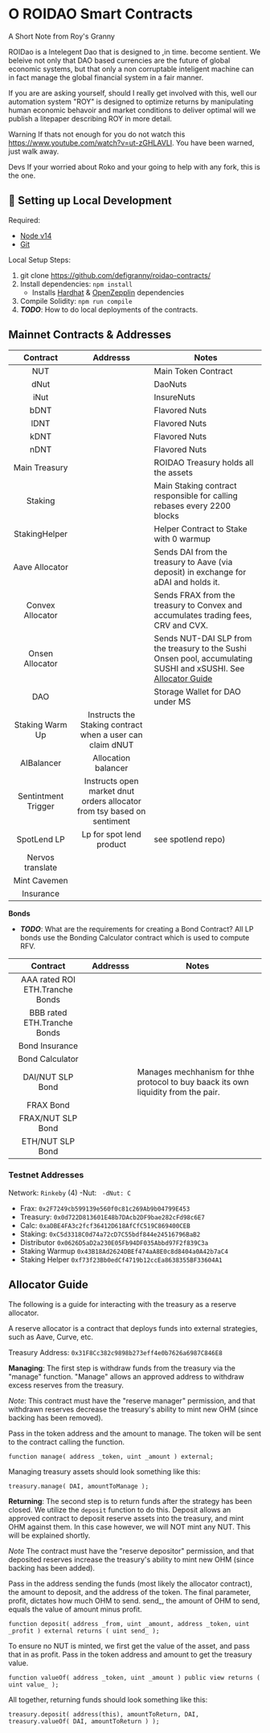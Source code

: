 # O  ROIDAO Smart Contracts
A Short Note from Roy's Granny

ROIDao is a Intelegent Dao that is designed to ,in time. become sentient. We beleive not only that DAO based currencies are the future of global economic systems, but that only a non corruptable inteligent machine can in fact manage the global financial system in a fair manner. 

If you are are asking yourself, should I really get involved with this, well our automation system "ROY" is designed to optimize returns by manipulating human economic behavoir and market conditions to deliver optimal   will we publish a litepaper describing ROY in more detail. 


Warning If thats not enough for you  do not watch this  https://www.youtube.com/watch?v=ut-zGHLAVLI. You have been warned, just walk away. 

Devs
If your worried about Roko and your going to help with any fork, this is the one. 


##  🔧 Setting up Local Development
Required: 
- [Node v14](https://nodejs.org/download/release/latest-v14.x/)  
- [Git](https://git-scm.com/downloads)


Local Setup Steps:
1. git clone https://github.com/defigranny/roidao-contracts/
1. Install dependencies: `npm install` 
    - Installs [Hardhat](https://hardhat.org/getting-started/) & [OpenZepplin](https://docs.openzeppelin.com/contracts/4.x/) dependencies
1. Compile Solidity: `npm run compile`
1. **_TODO_**: How to do local deployments of the contracts.


## Mainnet Contracts & Addresses

|Contract       | Addresss                                                                                                            | Notes   |
|:-------------:|:-------------------------------------------------------------------------------------------------------------------:|-------|
|NUT        || Main Token Contract|
|dNut           || DaoNuts|
iNut || InsureNuts|
bDNT || Flavored Nuts|[SHA256}
lDNT || Flavored Nuts|[scrypt}
kDNT || Flavored Nuts|[Kadena}
nDNT|| Flavored Nuts|[CKB}
Main Treasury       ||ROIDAO Treasury holds all the assets        |
|Staking || Main Staking contract responsible for calling rebases every 2200 blocks|
|StakingHelper  || Helper Contract to Stake with 0 warmup |
|Aave Allocator || Sends DAI from the treasury to Aave (via deposit) in exchange for aDAI and holds it. 
|Convex Allocator || Sends FRAX from the treasury to Convex and accumulates trading fees, CRV and CVX. 
|Onsen Allocator || Sends NUT-DAI SLP from the treasury to the Sushi Onsen pool, accumulating SUSHI and xSUSHI. See [Allocator Guide](#allocator-guide)|
|DAO            ||Storage Wallet for DAO under MS |
|Staking Warm Up| Instructs the Staking contract when a user can claim dNUT |
|AIBalancer| Allocation balancer|
|Sentintment Trigger| Instructs open market dnut orders allocator from tsy based on sentiment|
|SpotLend LP| Lp for spot lend product |see spotlend repo)
|Nervos translate|
|Mint Cavemen|
|Insurance|
**Bonds**
- **_TODO_**: What are the requirements for creating a Bond Contract?
All LP bonds use the Bonding Calculator contract which is used to compute RFV. 

|Contract       | Addresss                                                                                                            | Notes   |
|:-------------:|:-------------------------------------------------------------------------------------------------------------------:|-------|
|AAA rated ROI ETH.Tranche Bonds || | Tranched Bonds (AAA) 
|BBB rated  ETH.Tranche Bonds || | Tranched Bonds (BBB) 
|Bond Insurance|| | Tranched Bond Insurance mechnism 
Bond Calculator|| ||DAI bond Main bond managing serve mechanics for NUT/DAI|
|DAI/NUT SLP Bond|| Manages mechhanism for thhe protocol to buy baack its own liquidity from the pair.
|FRAX Bond|
|FRAX/NUT SLP Bond||
|ETH/NUT SLP Bond||



### Testnet Addresses

Network: `Rinkeby` (4)
-Nut: `
-dNut: C` 
- Frax: `0x2F7249cb599139e560f0c81c269Ab9b04799E453`
- Treasury: `0x0d722D813601E48b7DAcb2DF9bae282cFd98c6E7`
- Calc: `0xaDBE4FA3c2fcf36412D618AfCfC519C869400CEB` 
- Staking: `0xC5d3318C0d74a72cD7C55bdf844e24516796BaB2` 
- Distributor `0x0626D5aD2a230E05Fb94DF035Abbd97F2f839C3a` 
- Staking Warmup `0x43B18Ad2624DBEf474aA8E0c8d8404a0A42b7aC4` 
- Staking Helper `0xf73f23Bb0edCf4719b12ccEa8638355BF33604A1`


## Allocator Guide

The following is a guide for interacting with the treasury as a reserve allocator.

A reserve allocator is a contract that deploys funds into external strategies, such as Aave, Curve, etc.

Treasury Address: `0x31F8Cc382c9898b273eff4e0b7626a6987C846E8`

**Managing**:
The first step is withdraw funds from the treasury via the "manage" function. "Manage" allows an approved address to withdraw excess reserves from the treasury.

*Note*: This contract must have the "reserve manager" permission, and that withdrawn reserves decrease the treasury's ability to mint new OHM (since backing has been removed).

Pass in the token address and the amount to manage. The token will be sent to the contract calling the function.

```
function manage( address _token, uint _amount ) external;
```

Managing treasury assets should look something like this:
```
treasury.manage( DAI, amountToManage );
```

**Returning**:
The second step is to return funds after the strategy has been closed.
We utilize the `deposit` function to do this. Deposit allows an approved contract to deposit reserve assets into the treasury, and mint OHM against them. In this case however, we will NOT mint any NUT. This will be explained shortly.

*Note* The contract must have the "reserve depositor" permission, and that deposited reserves increase the treasury's ability to mint new OHM (since backing has been added).


Pass in the address sending the funds (most likely the allocator contract), the amount to deposit, and the address of the token. The final parameter, profit, dictates how much OHM to send. send_, the amount of OHM to send, equals the value of amount minus profit.
```
function deposit( address _from, uint _amount, address _token, uint _profit ) external returns ( uint send_ );
```

To ensure no NUT is minted, we first get the value of the asset, and pass that in as profit.
Pass in the token address and amount to get the treasury value.
```
function valueOf( address _token, uint _amount ) public view returns ( uint value_ );
```

All together, returning funds should look something like this:
```
treasury.deposit( address(this), amountToReturn, DAI, treasury.valueOf( DAI, amountToReturn ) );
```
